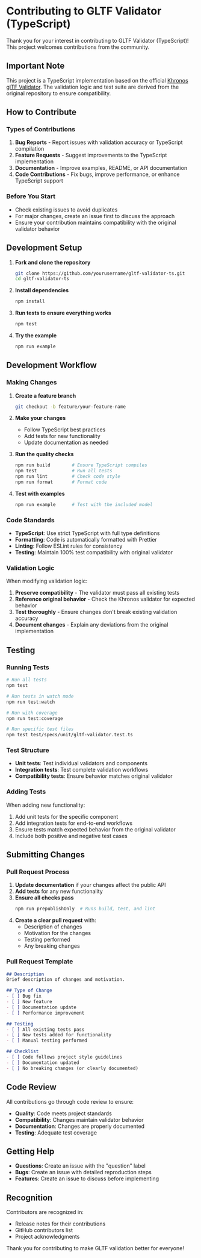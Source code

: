 # Contributing to GLTF Validator (TypeScript)

Thank you for your interest in contributing to GLTF Validator (TypeScript)! This project welcomes contributions from the community.

## Important Note

This project is a TypeScript implementation based on the official [Khronos glTF Validator](https://github.com/KhronosGroup/glTF-Validator). The validation logic and test suite are derived from the original repository to ensure compatibility.

## How to Contribute

### Types of Contributions

1. **Bug Reports** - Report issues with validation accuracy or TypeScript compilation
2. **Feature Requests** - Suggest improvements to the TypeScript implementation
3. **Documentation** - Improve examples, README, or API documentation
4. **Code Contributions** - Fix bugs, improve performance, or enhance TypeScript support

### Before You Start

- Check existing issues to avoid duplicates
- For major changes, create an issue first to discuss the approach
- Ensure your contribution maintains compatibility with the original validator behavior

## Development Setup

1. **Fork and clone the repository**
   ```bash
   git clone https://github.com/yourusername/gltf-validator-ts.git
   cd gltf-validator-ts
   ```

2. **Install dependencies**
   ```bash
   npm install
   ```

3. **Run tests to ensure everything works**
   ```bash
   npm test
   ```

4. **Try the example**
   ```bash
   npm run example
   ```

## Development Workflow

### Making Changes

1. **Create a feature branch**
   ```bash
   git checkout -b feature/your-feature-name
   ```

2. **Make your changes**
   - Follow TypeScript best practices
   - Add tests for new functionality
   - Update documentation as needed

3. **Run the quality checks**
   ```bash
   npm run build        # Ensure TypeScript compiles
   npm test             # Run all tests
   npm run lint         # Check code style
   npm run format       # Format code
   ```

4. **Test with examples**
   ```bash
   npm run example      # Test with the included model
   ```

### Code Standards

- **TypeScript**: Use strict TypeScript with full type definitions
- **Formatting**: Code is automatically formatted with Prettier
- **Linting**: Follow ESLint rules for consistency
- **Testing**: Maintain 100% test compatibility with original validator

### Validation Logic

When modifying validation logic:

1. **Preserve compatibility** - The validator must pass all existing tests
2. **Reference original behavior** - Check the Khronos validator for expected behavior
3. **Test thoroughly** - Ensure changes don't break existing validation accuracy
4. **Document changes** - Explain any deviations from the original implementation

## Testing

### Running Tests

```bash
# Run all tests
npm test

# Run tests in watch mode
npm run test:watch

# Run with coverage
npm run test:coverage

# Run specific test files
npm test test/specs/unit/gltf-validator.test.ts
```

### Test Structure

- **Unit tests**: Test individual validators and components
- **Integration tests**: Test complete validation workflows
- **Compatibility tests**: Ensure behavior matches original validator

### Adding Tests

When adding new functionality:

1. Add unit tests for the specific component
2. Add integration tests for end-to-end workflows
3. Ensure tests match expected behavior from the original validator
4. Include both positive and negative test cases

## Submitting Changes

### Pull Request Process

1. **Update documentation** if your changes affect the public API
2. **Add tests** for any new functionality
3. **Ensure all checks pass**
   ```bash
   npm run prepublishOnly  # Runs build, test, and lint
   ```
4. **Create a clear pull request** with:
   - Description of changes
   - Motivation for the changes
   - Testing performed
   - Any breaking changes

### Pull Request Template

```markdown
## Description
Brief description of changes and motivation.

## Type of Change
- [ ] Bug fix
- [ ] New feature
- [ ] Documentation update
- [ ] Performance improvement

## Testing
- [ ] All existing tests pass
- [ ] New tests added for functionality
- [ ] Manual testing performed

## Checklist
- [ ] Code follows project style guidelines
- [ ] Documentation updated
- [ ] No breaking changes (or clearly documented)
```

## Code Review

All contributions go through code review to ensure:

- **Quality**: Code meets project standards
- **Compatibility**: Changes maintain validator behavior
- **Documentation**: Changes are properly documented
- **Testing**: Adequate test coverage

## Getting Help

- **Questions**: Create an issue with the "question" label
- **Bugs**: Create an issue with detailed reproduction steps
- **Features**: Create an issue to discuss before implementing

## Recognition

Contributors are recognized in:
- Release notes for their contributions
- GitHub contributors list
- Project acknowledgments

Thank you for contributing to make GLTF validation better for everyone!